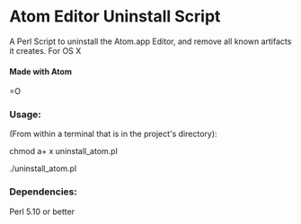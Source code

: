 # Atom Editor Uninstall Script

A Perl Script to uninstall the Atom.app Editor, and remove all known artifacts it creates. 
For OS X

#### Made with Atom
=O

### Usage:
(From within a terminal that is in the project's directory):

chmod a+ x uninstall_atom.pl

./uninstall_atom.pl <your user name>

### Dependencies:
Perl 5.10 or better
